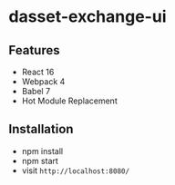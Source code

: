 # dasset-exchange-ui

## Features

* React 16
* Webpack 4
* Babel 7
* Hot Module Replacement

## Installation

* npm install
* npm start
* visit `http://localhost:8080/`
